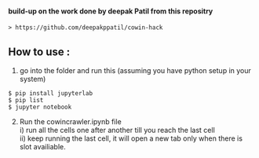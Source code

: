 #### build-up on the work done by deepak Patil from this repositry
    > https://github.com/deepakppatil/cowin-hack

## How to use :

1. go into the folder and run this (assuming you have python setup in your system)
```
$ pip install jupyterlab
$ pip list
$ jupyter notebook
```


2. Run the cowincrawler.ipynb file  
    i) run all the cells one after another till you reach the last cell  
    ii) keep running the last cell, it will open a new tab only when there is slot availiable.  
